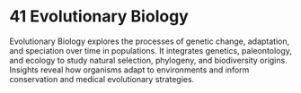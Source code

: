 # 41 **Evolutionary Biology**  
Evolutionary Biology explores the processes of genetic change, adaptation, and speciation over time in populations. It integrates genetics, paleontology, and ecology to study natural selection, phylogeny, and biodiversity origins. Insights reveal how organisms adapt to environments and inform conservation and medical evolutionary strategies.
